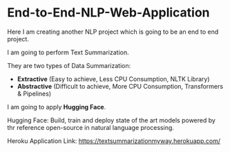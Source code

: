 # End-to-End-NLP-Web-Application

Here I am creating another NLP project which is going to be an end to end project.

I am going to perform Text Summarization.

They are two types of Data Summarization:
- **Extractive** (Easy to achieve, Less CPU Consumption, NLTK Library)
- **Abstractive** (Difficult to achieve, More CPU Consumption, Transformers & Pipelines)

I am going to apply **Hugging Face**. 

Hugging Face: Build, train and deploy state of the art models powered by thr reference open-source in natural language processing.

  Heroku Application Link: https://textsummarizationmyway.herokuapp.com/

